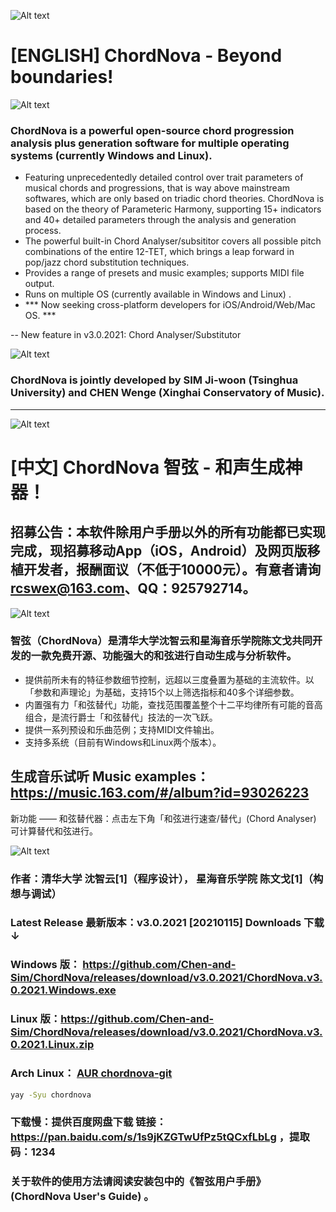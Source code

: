 ![Alt text](attachments/icons/icon-white.png)

# [ENGLISH] ChordNova - Beyond boundaries!

![Alt text](screenshots/ChordNova-main-screenshot-en.png)

### ChordNova is a powerful open-source chord progression analysis plus generation software for multiple operating systems (currently Windows and Linux).
* Featuring unprecedentedly detailed control over trait parameters of musical chords and progressions, that is way above mainstream softwares, which are only based on triadic chord theories. ChordNova is based on the theory of Parameteric Harmony, supporting 15+ indicators and 40+ detailed parameters through the analysis and generation process.
* The powerful built-in Chord Analyser/subsititor covers all possible pitch combinations of the entire 12-TET, which brings a leap forward in pop/jazz chord substitution techniques.
* Provides a range of presets and music examples; supports MIDI file output.
* Runs on multiple OS (currently available in Windows and Linux) .
* *** Now seeking cross-platform developers for iOS/Android/Web/Mac OS.  ***

-- New feature in v3.0.2021: Chord Analyser/Substitutor

![Alt text](screenshots/ChordNova-sub-screenshot-en.png)

### ChordNova is jointly developed by SIM Ji-woon (Tsinghua University) and CHEN Wenge (Xinghai Conservatory of Music).

---

![Alt text](attachments/icons/icon-white.png)

# [中文] ChordNova 智弦 - 和声生成神器！

## 招募公告：本软件除用户手册以外的所有功能都已实现完成，现招募移动App（iOS，Android）及网页版移植开发者，报酬面议（不低于10000元）。有意者请询 rcswex@163.com、QQ：925792714。
![Alt text](screenshots/ChordNova-main-screenshot-zh-cn.png)

### 智弦（ChordNova）是清华大学沈智云和星海音乐学院陈文戈共同开发的一款免费开源、功能强大的和弦进行自动生成与分析软件。
* 提供前所未有的特征参数细节控制，远超以三度叠置为基础的主流软件。以「参数和声理论」为基础，支持15个以上筛选指标和40多个详细参数。
* 内置强有力「和弦替代」功能，查找范围覆盖整个十二平均律所有可能的音高组合，是流行爵士「和弦替代」技法的一次飞跃。
* 提供一系列预设和乐曲范例；支持MIDI文件输出。
* 支持多系统（目前有Windows和Linux两个版本）。

## 生成音乐试听 Music examples：https://music.163.com/#/album?id=93026223

新功能 —— 和弦替代器：点击左下角「和弦进行速查/替代」(Chord Analyser) 可计算替代和弦进行。

![Alt text](screenshots/ChordNova-sub-screenshot-zh-cn.png)

### 作者：清华大学  沈智云[1]（程序设计），  星海音乐学院  陈文戈[1]（构想与调试）
### Latest Release 最新版本：v3.0.2021 [20210115] Downloads 下载 ↓ 
### Windows 版： https://github.com/Chen-and-Sim/ChordNova/releases/download/v3.0.2021/ChordNova.v3.0.2021.Windows.exe
### Linux 版：https://github.com/Chen-and-Sim/ChordNova/releases/download/v3.0.2021/ChordNova.v3.0.2021.Linux.zip
### Arch Linux： [AUR chordnova-git](https://aur.archlinux.org/packages/chordnova-git)

```bash
yay -Syu chordnova
```

### 下载慢：提供百度网盘下载 链接：https://pan.baidu.com/s/1s9jKZGTwUfPz5tQCxfLbLg ，提取码：1234
### 关于软件的使用方法请阅读安装包中的《智弦用户手册》(ChordNova User's Guide) 。
